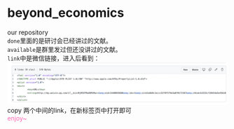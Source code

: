 # beyond_economics
our repository   
`done`里面的是研讨会已经讲过的文献。    
`available`是群里发过但还没讲过的文献。    
`link`中是微信链接，进入后看到：
![picture](https://github.com/anna0128economics/beyond_economics/blob/f099f58b1d3c44071cdcb537296abd8bffcfac89/%E6%88%AA%E5%B1%8F2022-03-01%20%E4%B8%8B%E5%8D%887.52.20.png)       
copy 两个<string>中间的link，在新标签页中打开即可     
<font color=HotPink>enjoy~</font>

